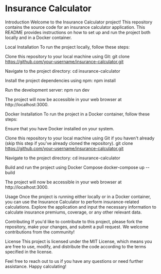 # Insurance Calculator

Introduction
Welcome to the Insurance Calculator project! This repository contains the source code for an insurance calculator application. This README provides instructions on how to set up and run the project both locally and in a Docker container.

Local Installation
To run the project locally, follow these steps:

Clone this repository to your local machine using Git:
git clone https://github.com/your-username/insurance-calculator.git

Navigate to the project directory:
cd insurance-calculator

Install the project dependencies using npm:
npm install

Run the development server:
npm run dev

The project will now be accessible in your web browser at http://localhost:3000.

Docker Installation
To run the project in a Docker container, follow these steps:

Ensure that you have Docker installed on your system.

Clone this repository to your local machine using Git if you haven't already (skip this step if you've already cloned the repository).
git clone https://github.com/your-username/insurance-calculator.git

Navigate to the project directory:
cd insurance-calculator

Build and run the project using Docker Compose
docker-compose up --build

The project will now be accessible in your web browser at http://localhost:3000.

Usage
Once the project is running either locally or in a Docker container, you can use the Insurance Calculator to perform insurance-related calculations. Explore the application and input the necessary information to calculate insurance premiums, coverage, or any other relevant data.

Contributing
If you'd like to contribute to this project, please fork the repository, make your changes, and submit a pull request. We welcome contributions from the community!

License
This project is licensed under the MIT License, which means you are free to use, modify, and distribute the code according to the terms specified in the license.

Feel free to reach out to us if you have any questions or need further assistance. Happy calculating!
